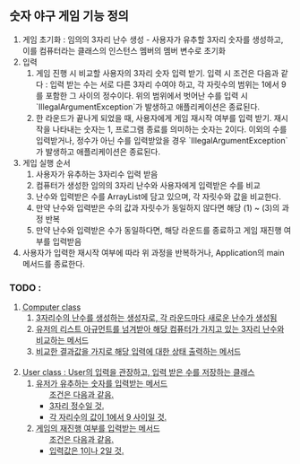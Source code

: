 <h2>숫자 야구 게임 기능 정의</h2>

<ol>
	<li>게임 초기화 : 임의의 3자리 난수 생성
		- 사용자가 유추할 3자리 숫자를 생성하고, 이를 컴퓨터라는 클래스의 인스턴스 멤버의 멤버 변수로 초기화
	<li>입력
		<ol> 
			<li>게임 진행 시 비교할 사용자의 3자리 숫자 입력 받기.
				입력 시 조건은 다음과 같다 : 입력 받는 수는 서로 다른 3자리 수여야 하고, 각 자릿수의 범위는 1에서 9를 포함한 그 사이의 정수이다.
				위의 범위에서 벗어난 수를 입력 시 `IllegalArgumentException`가 발생하고 애플리케이션은 종료된다.
			<li>한 라운드가 끝나게 되었을 때, 사용자에게 게임 재시작 여부를 입력 받기.
				재시작을 나타내는 숫자는 1, 프로그램 종료를 의미하는 숫자는 2이다.
				이외의 수를 입력받거나, 정수가 아닌 수를 입력받았을 경우 `IllegalArgumentException`가 발생하고 애플리케이션은 종료된다.
		</ol>
	<li>게입 실행 순서
		<ol>
			<li>사용자가 유추하는 3자리수 입력 받음
			<li>컴퓨터가 생성한 임의의 3자리 난수와 사용자에게 입력받은 수를 비교
			<li>난수와 입력받은 수를 ArrayList에 담고 있으며, 각 자릿수와 값을 비교한다.
			<li>만약 난수와 입력받은 수의 값과 자릿수가 동일하지 않다면 해당 (1) ~ (3)의 과정 반복
			<li>만약 난수와 입력받은 수가 동일하다면, 해당 라운드를 종료하고 게임 재진행 여부를 입력받음
		</ol>
	<li>사용자가 입력한 재시작 여부에 따라 위 과정을 반복하거나, Application의 main 메서드를 종료한다. 	
</ol>

<h3>TODO : </h3>

<ol>
	<li style="text-decoration:underline dotted"> Computer class
	<ol>
		<li>3자리수의 난수를 생성하는 생성자로, 각 라운드마다 새로운 난수가 생성됨
		<li>유저의 리스트 아규먼트를 넘겨받아 해당 컴퓨터가 가지고 있는 3자리 난수와 비교하는 메서드
		<li>비교한 결과값을 가지로 해당 입력에 대한 상태 출력하는 메서드
	</ol>
	<br>
	<li style="text-decoration:underline dotted"> User class
	: User의 입력을 관장하고, 입력 받은 수를 저장하는 클래스
	<ol>
		<li>유저가 유추하는 숫자를 입력받는 메서드
		<ul>조건은 다음과 같음.
			<li>3자리 정수일 것.
			<li>각 자리수의 값이 1에서 9 사이일 것.
		</ul>
		<li>게임의 재진행 여부를 입력받는 메서드
		<ul>조건은 다음과 같음.
			<li>입력값은 1이나 2일 것.
		</ul>
	</ol>
</ol>